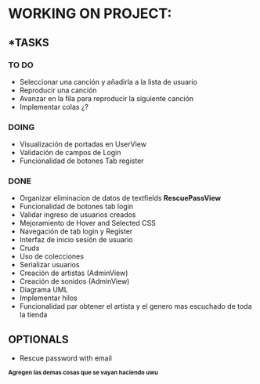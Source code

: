 # WORKING ON PROJECT: 
## ***TASKS**
### **TO DO**
- Seleccionar una canción y añadirla a la lista de usuario
- Reproducir una canción
- Avanzar en la fila para reproducir la siguiente canción
- Implementar colas ¿?

### DOING
- Visualización de portadas en UserView
- Validación de campos de Login
- Funcionalidad de botones Tab register
### DONE
- Organizar eliminacion de datos de textfields **RescuePassView**
- Funcionalidad de botones tab login
- Validar ingreso de usuarios creados
- Mejoramiento de Hover and Selected CSS
- Navegación de tab login y Register 
- Interfaz de inicio sesión de usuario
- Cruds
- Uso de colecciones
- Serializar usuarios
- Creación de artistas (AdminView)
- Creación de sonidos (AdminView)
- Diagrama UML
- Implementar hilos
- Funcionalidad par obtener el artista y el genero mas escuchado de toda la tienda


## OPTIONALS
- Rescue password with email

<sub>**Agregen las demas cosas que se vayan haciendo uwu**</sub>
